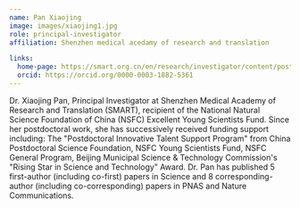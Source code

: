 ```yaml
---
name: Pan Xiaojing
image: images/xiaojing1.jpg
role: principal-investigator
affiliation: Shenzhen medical acedamy of research and translation 

links:
  home-page: https://smart.org.cn/en/research/investigator/content/post_1134775.html
  orcid: https://orcid.org/0000-0003-1882-5361
---
```


Dr. Xiaojing Pan, Principal Investigator at Shenzhen Medical Academy of Research and Translation (SMART), recipient of the National Natural Science Foundation of China (NSFC) Excellent Young Scientists Fund. Since her postdoctoral work, she has successively received funding support including:
The "Postdoctoral Innovative Talent Support Program" from China Postdoctoral Science Foundation, NSFC Young Scientists Fund, NSFC General Program, Beijing Municipal Science & Technology Commission's "Rising Star in Science and Technology" Award. Dr. Pan has published 5 first-author (including co-first) papers in Science and 8 corresponding-author (including co-corresponding) papers in PNAS and Nature Communications.
